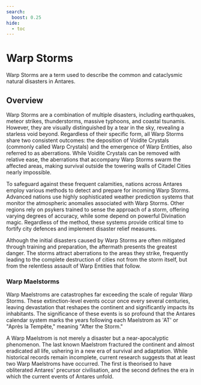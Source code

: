 ```yaml
---
search:
  boost: 0.25
hide:
  - toc
---
```


# Warp Storms

Warp Storms are a term used to describe the common and cataclysmic natural disasters in Antares.

## Overview

Warp Storms are a combination of multiple disasters, including earthquakes, meteor strikes, thunderstorms, massive typhoons, and coastal tsunamis. However, they are visually distinguished by a tear in the sky, revealing a starless void beyond. Regardless of their specific form, all Warp Storms share two consistent outcomes: the deposition of Voidite Crystals (commonly called Warp Crystals) and the emergence of Warp Entities, also referred to as aberrations. While Voidite Crystals can be removed with relative ease, the aberrations that accompany Warp Storms swarm the affected areas, making survival outside the towering walls of Citadel Cities nearly impossible.

To safeguard against these frequent calamities, nations across Antares employ various methods to detect and prepare for incoming Warp Storms. Advanced nations use highly sophisticated weather prediction systems that monitor the atmospheric anomalies associated with Warp Storms. Other regions rely on psykers trained to sense the approach of a storm, offering varying degrees of accuracy, while some depend on powerful Divination magic. Regardless of the method, these systems provide critical time to fortify city defences and implement disaster relief measures.

Although the initial disasters caused by Warp Storms are often mitigated through training and preparation, the aftermath presents the greatest danger. The storms attract aberrations to the areas they strike, frequently leading to the complete destruction of cities not from the storm itself, but from the relentless assault of Warp Entities that follow.

### Warp Maelstorms

Warp Maelstroms are catastrophes far exceeding the scale of regular Warp Storms. These extinction-level events occur once every several centuries, leaving devastation that reshapes the continent and significantly impacts its inhabitants. The significance of these events is so profound that the Antares calendar system marks the years following each Maelstrom as 'AT' or "Après la Tempête," meaning "After the Storm."

A Warp Maelstrom is not merely a disaster but a near-apocalyptic phenomenon. The last known Maelstrom fractured the continent and almost eradicated all life, ushering in a new era of survival and adaptation. While historical records remain incomplete, current research suggests that at least two Warp Maelstroms have occurred. The first is theorised to have obliterated Antares' precursor civilisation, and the second defines the era in which the current events of Antares unfold.
